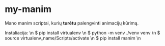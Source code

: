 # my-manim

Mano manim scriptai, kurių **turėtu** palengvinti animacijų kūrimą.

Instaliacija: 
\n
$ pip install virtualenv \n
$ python -m venv ./venv venv \n 
$ source virtualenv_name/Scripts/activate \n
$ pip install manim \n
